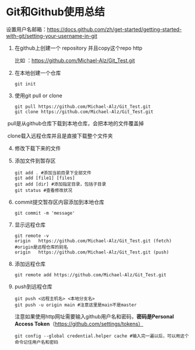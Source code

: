 # Git和Github使用总结

设置用户名邮箱：https://docs.github.com/zh/get-started/getting-started-with-git/setting-your-username-in-git

1. 在github上创建一个 repository 并且copy这个repo http

   比如 ：https://github.com/Michael-Alz/Git_Test.git

2. 在本地创建一个仓库 

   ~~~shell
   git init
   ~~~

3. 使用git pull or clone

   ~~~shell
   git pull https://github.com/Michael-Alz/Git_Test.git
   git clone https://github.com/Michael-Alz/Git_Test.git
   ~~~

​		pull是从github仓库下载到本地仓库，会把本地的文件覆盖掉

​		clone载入远程仓库并且是直接下载整个文件夹

4. 修改下载下来的文件

5. 添加文件到暂存区

   ~~~shell
   git add . #添加当前目录下全部文件
   git add [file1] [files] 	
   git add [dir] #添加指定目录，包括子目录
   git status #查看修改状况
   ~~~

6. commit提交暂存区内容添加到本地仓库

   ~~~shell
   git commit -m 'message' 
   ~~~

7. 显示远程仓库

   ~~~shell
   git remote -v
   origin	https://github.com/Michael-Alz/Git_Test.git (fetch) #origin是远程仓库的别名
   origin	https://github.com/Michael-Alz/Git_Test.git (push)
   ~~~

8. 添加远程仓库

   ~~~shell
   git remote add https://github.com/Michael-Alz/Git_Test.git
   ~~~

9. push到远程仓库

   ~~~shell
   git push <远程主机名> <本地分支名>
   git push -u origin main #注意这里是main不是master
   ~~~

   注意如果使用http网址需要输入github用户名和密码，**密码是Personal Access Token**（https://github.com/settings/tokens）

   ~~~shell
   git config --global credential.helper cache #输入完一遍以后，可以用这个命令记住用户名和密码
   ~~~

   
